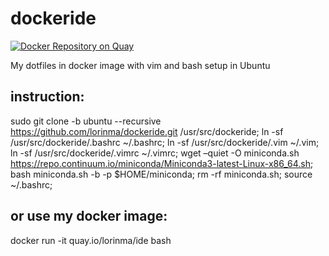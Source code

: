 # dockeride
[![Docker Repository on Quay](https://quay.io/repository/lorinma/ide/status "Docker Repository on
Quay")](https://quay.io/repository/lorinma/ide)

My dotfiles in docker image
with vim and bash setup in Ubuntu

## instruction:

sudo git clone -b ubuntu --recursive https://github.com/lorinma/dockeride.git /usr/src/dockeride; ln -sf /usr/src/dockeride/.bashrc ~/.bashrc; ln -sf /usr/src/dockeride/.vim ~/.vim; ln -sf /usr/src/dockeride/.vimrc ~/.vimrc; wget –quiet -O miniconda.sh https://repo.continuum.io/miniconda/Miniconda3-latest-Linux-x86_64.sh; bash miniconda.sh -b -p $HOME/miniconda; rm -rf miniconda.sh; source ~/.bashrc;

## or use my docker image:

docker run -it quay.io/lorinma/ide bash
